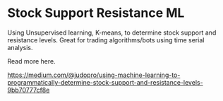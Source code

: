 # Stock Support Resistance ML

Using Unsupervised learning, K-means, to determine stock support and resistance levels. Great for trading algorithms/bots using time serial analysis.

Read more here.  

https://medium.com/@judopro/using-machine-learning-to-programmatically-determine-stock-support-and-resistance-levels-9bb70777cf8e
